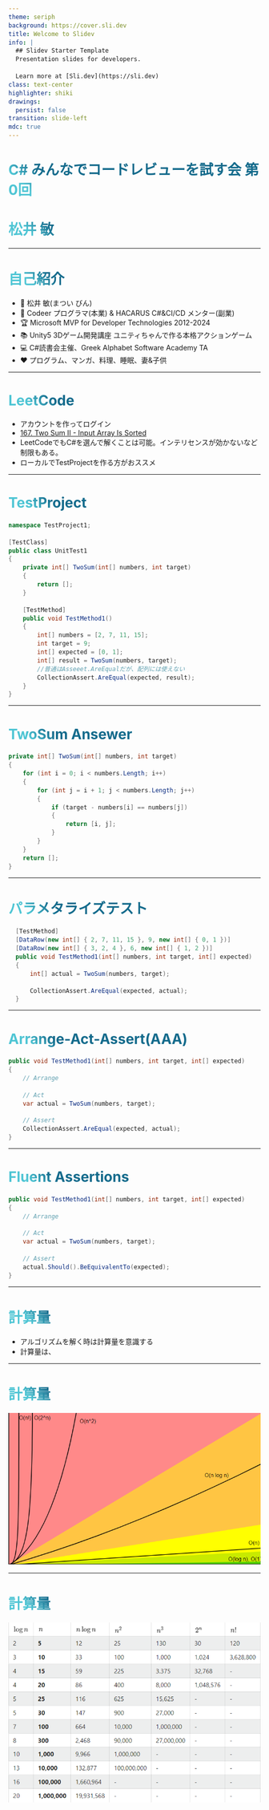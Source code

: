 ```yaml
---
theme: seriph
background: https://cover.sli.dev
title: Welcome to Slidev
info: |
  ## Slidev Starter Template
  Presentation slides for developers.

  Learn more at [Sli.dev](https://sli.dev)
class: text-center
highlighter: shiki
drawings:
  persist: false
transition: slide-left
mdc: true
---
```


<style>
h1 {
  background-color: #f0fff0;
  background-image: linear-gradient(45deg, #4EC5D4 10%, #146b8c 20%);
  background-size: 100%;
  -webkit-background-clip: text;
  -moz-background-clip: text;
  -webkit-text-fill-color: transparent;
  -moz-text-fill-color: transparent;
}
</style>

# C# みんなでコードレビューを試す会 第0回

# 松井 敏

---

# 自己紹介

- 👨 松井 敏(まつい びん)
- 👜 Codeer プログラマ(本業) & HACARUS C#&CI/CD メンター(副業)
- 🏆 Microsoft MVP for Developer Technologies 2012-2024
- 📚 Unity5 3Dゲーム開発講座 ユニティちゃんで作る本格アクションゲーム
- 💻 C#読書会主催、Greek Alphabet Software Academy TA
- ❤️ プログラム、マンガ、料理、睡眠、妻&子供

---

# LeetCode

- アカウントを作ってログイン
- [167. Two Sum II - Input Array Is Sorted](https://leetcode.com/problems/two-sum-ii-input-array-is-sorted/description/)
- LeetCodeでもC#を選んで解くことは可能。インテリセンスが効かないなど制限もある。
- ローカルでTestProjectを作る方がおススメ

---

# TestProject

```cs
namespace TestProject1;

[TestClass]
public class UnitTest1
{
    private int[] TwoSum(int[] numbers, int target)
    {
        return [];
    }

    [TestMethod]
    public void TestMethod1()
    {
        int[] numbers = [2, 7, 11, 15];
        int target = 9;
        int[] expected = [0, 1];
        int[] result = TwoSum(numbers, target);
        //普通はAsseeet.AreEqualだが、配列には使えない
        CollectionAssert.AreEqual(expected, result);
    }
}
```

---

# TwoSum Ansewer

```cs
private int[] TwoSum(int[] numbers, int target)
{
    for (int i = 0; i < numbers.Length; i++)
    {
        for (int j = i + 1; j < numbers.Length; j++)
        {
            if (target - numbers[i] == numbers[j])
            {
                return [i, j];
            }
        }
    }
    return [];
}
```

---

# パラメタライズテスト

```cs
  [TestMethod]
  [DataRow(new int[] { 2, 7, 11, 15 }, 9, new int[] { 0, 1 })]
  [DataRow(new int[] { 3, 2, 4 }, 6, new int[] { 1, 2 })]
  public void TestMethod1(int[] numbers, int target, int[] expected)
  {
      int[] actual = TwoSum(numbers, target);

      CollectionAssert.AreEqual(expected, actual);
  }
```

---

# Arrange-Act-Assert(AAA)

```cs
public void TestMethod1(int[] numbers, int target, int[] expected)
{
    // Arrange

    // Act
    var actual = TwoSum(numbers, target);

    // Assert
    CollectionAssert.AreEqual(expected, actual);
}
```

---

# Fluent Assertions

```cs
public void TestMethod1(int[] numbers, int target, int[] expected)
{
    // Arrange

    // Act
    var actual = TwoSum(numbers, target);

    // Assert
    actual.Should().BeEquivalentTo(expected);
}
```

---

# 計算量

- アルゴリズムを解く時は計算量を意識する
- 計算量は、

---

# 計算量

![alt text](image/complexity.png)

---

# 計算量

![alt text](image/complexityN.png)

```

```
